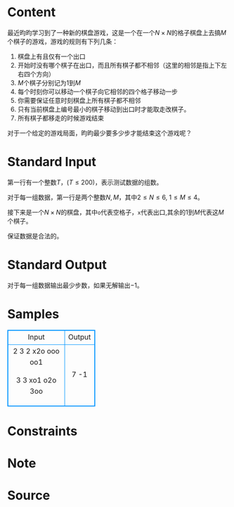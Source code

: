 
# Content

最近昀昀学习到了一种新的棋盘游戏，这是一个在一个$N\times N$的格子棋盘上去搞$M$个棋子的游戏，游戏的规则有下列几条：
1. 棋盘上有且仅有一个出口
2. 开始时没有哪个棋子在出口，而且所有棋子都不相邻（这里的相邻是指上下左右四个方向）
3. $M$个棋子分别记为$1$到$M$
4. 每个时刻你可以移动一个棋子向它相邻的四个格子移动一步
5. 你需要保证任意时刻棋盘上所有棋子都不相邻
6. 只有当前棋盘上编号最小的棋子移动到出口时才能取走改棋子。
7. 所有棋子都移走的时候游戏结束

对于一个给定的游戏局面，昀昀最少要多少步才能结束这个游戏呢？

# Standard Input

第一行有一个整数$T$，($T\leq 200$)，表示测试数据的组数。

对于每一组数据，第一行是两个整数$N,M$，其中$2\leq N\leq 6$, $1\leq M\leq 4$。

接下来是一个$N\times N$的棋盘，其中`o`代表空格子，`x`代表出口,其余的$1$到$M$代表这$M$个棋子。

保证数据是合法的。

# Standard Output

对于每一组数据输出最少步数，如果无解输出$-1$。

# Samples

<style>
        table,table tr th, table tr td { border:1px solid #0094ff; }
        table { width: 200px; min-height: 25px; line-height: 25px; text-align: center; border-collapse: collapse;}   
    </style>
<table>
	<tr>
		<td>Input</td>
		<td>Output</td>
	</tr>
<tr><td>2
3 2
x2o
ooo
oo1

3 3
xo1
o2o
3oo</td><td>7
-1</td></tr></table>


# Constraints



# Note



# Source


